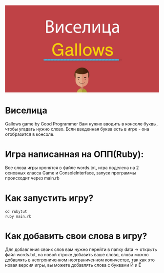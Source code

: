![Image alt](https://github.com/yegorch/gallows/blob/main/maxresdefault.jpg)

# Виселица
Gallows game by Good Programmer
Вам нужно вводить в консоле буквы, чтобы угадать нужно слово. Если введенная буква есть в игре - она отобразится в консоле.

# Игра написанная на ОПП(Ruby):
Все слова игры хронятся в файле words.txt, игра поделена на 2 основных класса Game и ConsoleInterface, запуск программы происходит через main.rb

# Как запустить игру?

```
cd rubytut
ruby main.rb

```

# Как добавить свои слова в игру?

Для добавления своих слов вам нужно перейти в папку data -> открыть файл words.txt, на новой строке добавить ваше слово, слова можно добавлять в неогрониченном неограниченном количестве, так как это новая версия игры, вы можете добавлять слова с буквами Й и Ё
